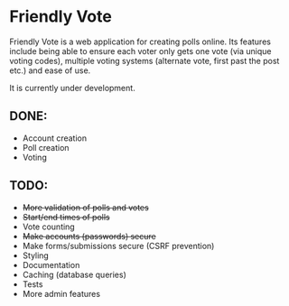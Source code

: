 Friendly Vote
=============

Friendly Vote is a web application for creating polls online. Its features
include being able to ensure each voter only gets one vote (via unique voting
codes), multiple voting systems (alternate vote, first past the post etc.) and
ease of use.

It is currently under development.

DONE:
----

- Account creation
- Poll creation
- Voting


TODO:
----

- ~~More validation of polls and votes~~
- ~~Start/end times of polls~~
- Vote counting
- ~~Make accounts (passwords) secure~~
- Make forms/submissions secure (CSRF prevention)
- Styling
- Documentation
- Caching (database queries)
- Tests
- More admin features
